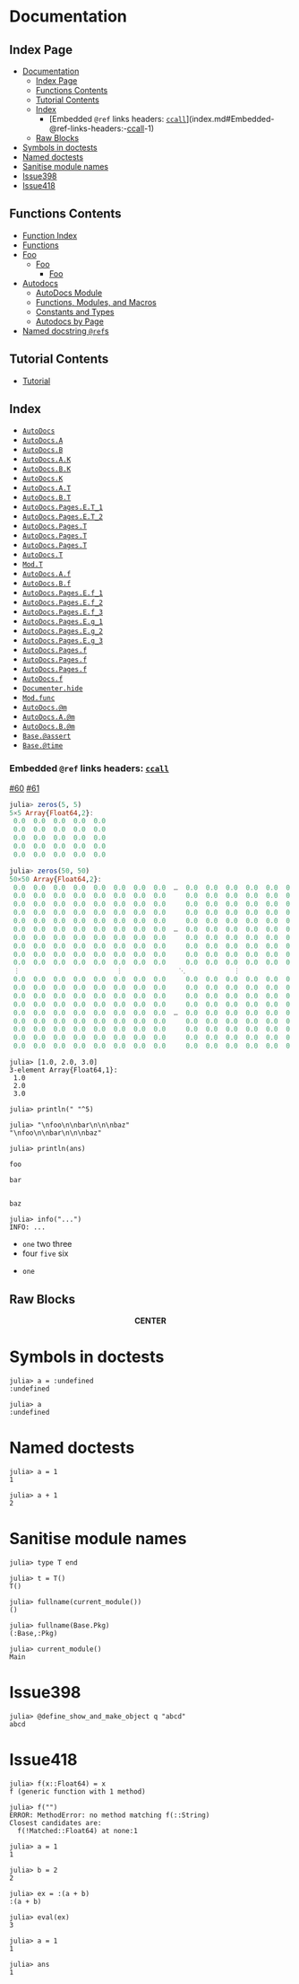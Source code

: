 
<a id='Documentation-1'></a>

# Documentation


<a id='Index-Page-1'></a>

## Index Page

- [Documentation](index.md#Documentation-1)
    - [Index Page](index.md#Index-Page-1)
    - [Functions Contents](index.md#Functions-Contents-1)
    - [Tutorial Contents](index.md#Tutorial-Contents-1)
    - [Index](index.md#Index-1)
        - [Embedded `@ref` links headers: [`ccall`](lib/functions.md#ccall)](index.md#Embedded-@ref-links-headers:-[ccall](@ref)-1)
    - [Raw Blocks](index.md#Raw-Blocks-1)
- [Symbols in doctests](index.md#Symbols-in-doctests-1)
- [Named doctests](index.md#Named-doctests-1)
- [Sanitise module names](index.md#Sanitise-module-names-1)
- [Issue398](index.md#Issue398-1)
- [Issue418](index.md#Issue418-1)


<a id='Functions-Contents-1'></a>

## Functions Contents

- [Function Index](lib/functions.md#Function-Index-1)
- [Functions](lib/functions.md#Functions-1)
- [Foo](lib/functions.md#Foo-1)
    - [Foo](lib/functions.md#Foo-2)
        - [Foo](lib/functions.md#Foo-3)
- [Autodocs](lib/functions.md#Autodocs-1)
    - [AutoDocs Module](lib/functions.md#AutoDocs-Module-1)
    - [Functions, Modules, and Macros](lib/functions.md#Functions,-Modules,-and-Macros-1)
    - [Constants and Types](lib/functions.md#Constants-and-Types-1)
    - [Autodocs by Page](lib/functions.md#Autodocs-by-Page-1)
- [Named docstring `@ref`s](lib/functions.md#Named-docstring-@refs-1)


<a id='Tutorial-Contents-1'></a>

## Tutorial Contents

- [Tutorial](man/tutorial.md#Tutorial-1)


<a id='Index-1'></a>

## Index

- [`AutoDocs`](lib/functions.md#AutoDocs)
- [`AutoDocs.A`](lib/functions.md#AutoDocs.A)
- [`AutoDocs.B`](lib/functions.md#AutoDocs.B)
- [`AutoDocs.A.K`](lib/functions.md#AutoDocs.A.K)
- [`AutoDocs.B.K`](lib/functions.md#AutoDocs.B.K)
- [`AutoDocs.K`](lib/functions.md#AutoDocs.K)
- [`AutoDocs.A.T`](lib/functions.md#AutoDocs.A.T)
- [`AutoDocs.B.T`](lib/functions.md#AutoDocs.B.T)
- [`AutoDocs.Pages.E.T_1`](lib/autodocs.md#AutoDocs.Pages.E.T_1)
- [`AutoDocs.Pages.E.T_2`](lib/autodocs.md#AutoDocs.Pages.E.T_2)
- [`AutoDocs.Pages.T`](lib/functions.md#AutoDocs.Pages.T-Tuple{Any})
- [`AutoDocs.Pages.T`](lib/functions.md#AutoDocs.Pages.T-Tuple{Any,Any})
- [`AutoDocs.Pages.T`](lib/functions.md#AutoDocs.Pages.T)
- [`AutoDocs.T`](lib/functions.md#AutoDocs.T)
- [`Mod.T`](lib/functions.md#Mod.T)
- [`AutoDocs.A.f`](lib/functions.md#AutoDocs.A.f-Tuple{Any})
- [`AutoDocs.B.f`](lib/functions.md#AutoDocs.B.f-Tuple{Any})
- [`AutoDocs.Pages.E.f_1`](lib/autodocs.md#AutoDocs.Pages.E.f_1-Tuple{Any})
- [`AutoDocs.Pages.E.f_2`](lib/autodocs.md#AutoDocs.Pages.E.f_2-Tuple{Any})
- [`AutoDocs.Pages.E.f_3`](lib/autodocs.md#AutoDocs.Pages.E.f_3-Tuple{Any})
- [`AutoDocs.Pages.E.g_1`](lib/autodocs.md#AutoDocs.Pages.E.g_1-Tuple{Any})
- [`AutoDocs.Pages.E.g_2`](lib/autodocs.md#AutoDocs.Pages.E.g_2-Tuple{Any})
- [`AutoDocs.Pages.E.g_3`](lib/autodocs.md#AutoDocs.Pages.E.g_3-Tuple{Any})
- [`AutoDocs.Pages.f`](lib/functions.md#AutoDocs.Pages.f-Tuple{Any,Any})
- [`AutoDocs.Pages.f`](lib/functions.md#AutoDocs.Pages.f-Tuple{Any,Any,Any})
- [`AutoDocs.Pages.f`](lib/functions.md#AutoDocs.Pages.f-Tuple{Any})
- [`AutoDocs.f`](lib/functions.md#AutoDocs.f-Tuple{Any})
- [`Documenter.hide`](hidden/index.md#Documenter.hide)
- [`Mod.func`](lib/functions.md#Mod.func-Tuple{Any})
- [`AutoDocs.@m`](lib/functions.md#AutoDocs.@m-Tuple{})
- [`AutoDocs.A.@m`](lib/functions.md#AutoDocs.A.@m-Tuple{})
- [`AutoDocs.B.@m`](lib/functions.md#AutoDocs.B.@m-Tuple{})
- [`Base.@assert`](lib/functions.md#Base.@assert)
- [`Base.@time`](lib/functions.md#Base.@time)


<a id='Embedded-@ref-links-headers:-[ccall](@ref)-1'></a>

### Embedded `@ref` links headers: [`ccall`](lib/functions.md#ccall)


[#60](https://github.com/JuliaDocs/Documenter.jl/issues/60) [#61](https://github.com/JuliaDocs/Documenter.jl/issues/61)


```julia
julia> zeros(5, 5)
5×5 Array{Float64,2}:
 0.0  0.0  0.0  0.0  0.0
 0.0  0.0  0.0  0.0  0.0
 0.0  0.0  0.0  0.0  0.0
 0.0  0.0  0.0  0.0  0.0
 0.0  0.0  0.0  0.0  0.0

julia> zeros(50, 50)
50×50 Array{Float64,2}:
 0.0  0.0  0.0  0.0  0.0  0.0  0.0  0.0  …  0.0  0.0  0.0  0.0  0.0  0.0  0.0
 0.0  0.0  0.0  0.0  0.0  0.0  0.0  0.0     0.0  0.0  0.0  0.0  0.0  0.0  0.0
 0.0  0.0  0.0  0.0  0.0  0.0  0.0  0.0     0.0  0.0  0.0  0.0  0.0  0.0  0.0
 0.0  0.0  0.0  0.0  0.0  0.0  0.0  0.0     0.0  0.0  0.0  0.0  0.0  0.0  0.0
 0.0  0.0  0.0  0.0  0.0  0.0  0.0  0.0     0.0  0.0  0.0  0.0  0.0  0.0  0.0
 0.0  0.0  0.0  0.0  0.0  0.0  0.0  0.0  …  0.0  0.0  0.0  0.0  0.0  0.0  0.0
 0.0  0.0  0.0  0.0  0.0  0.0  0.0  0.0     0.0  0.0  0.0  0.0  0.0  0.0  0.0
 0.0  0.0  0.0  0.0  0.0  0.0  0.0  0.0     0.0  0.0  0.0  0.0  0.0  0.0  0.0
 0.0  0.0  0.0  0.0  0.0  0.0  0.0  0.0     0.0  0.0  0.0  0.0  0.0  0.0  0.0
 0.0  0.0  0.0  0.0  0.0  0.0  0.0  0.0     0.0  0.0  0.0  0.0  0.0  0.0  0.0
 ⋮                        ⋮              ⋱            ⋮
 0.0  0.0  0.0  0.0  0.0  0.0  0.0  0.0     0.0  0.0  0.0  0.0  0.0  0.0  0.0
 0.0  0.0  0.0  0.0  0.0  0.0  0.0  0.0     0.0  0.0  0.0  0.0  0.0  0.0  0.0
 0.0  0.0  0.0  0.0  0.0  0.0  0.0  0.0     0.0  0.0  0.0  0.0  0.0  0.0  0.0
 0.0  0.0  0.0  0.0  0.0  0.0  0.0  0.0     0.0  0.0  0.0  0.0  0.0  0.0  0.0
 0.0  0.0  0.0  0.0  0.0  0.0  0.0  0.0  …  0.0  0.0  0.0  0.0  0.0  0.0  0.0
 0.0  0.0  0.0  0.0  0.0  0.0  0.0  0.0     0.0  0.0  0.0  0.0  0.0  0.0  0.0
 0.0  0.0  0.0  0.0  0.0  0.0  0.0  0.0     0.0  0.0  0.0  0.0  0.0  0.0  0.0
 0.0  0.0  0.0  0.0  0.0  0.0  0.0  0.0     0.0  0.0  0.0  0.0  0.0  0.0  0.0
 0.0  0.0  0.0  0.0  0.0  0.0  0.0  0.0     0.0  0.0  0.0  0.0  0.0  0.0  0.0
```




```jldoctest
julia> [1.0, 2.0, 3.0]
3-element Array{Float64,1}:
 1.0
 2.0
 3.0

```


```jldoctest
julia> println(" "^5)

julia> "\nfoo\n\nbar\n\n\nbaz"
"\nfoo\n\nbar\n\n\nbaz"

julia> println(ans)

foo

bar


baz
```


```jldoctest
julia> info("...")
INFO: ...

```


  * `one` two three
  * four `five` six
  * ```
    one
    ```


<a id='Raw-Blocks-1'></a>

## Raw Blocks


<center class="raw-html-block">
    <strong>CENTER</strong>
</center>


<a id='Symbols-in-doctests-1'></a>

# Symbols in doctests


```jldoctest
julia> a = :undefined
:undefined

julia> a
:undefined
```


<a id='Named-doctests-1'></a>

# Named doctests


```jldoctest test-one
julia> a = 1
1
```


```jldoctest test-one
julia> a + 1
2
```


<a id='Sanitise-module-names-1'></a>

# Sanitise module names


```jldoctest
julia> type T end

julia> t = T()
T()

julia> fullname(current_module())
()

julia> fullname(Base.Pkg)
(:Base,:Pkg)

julia> current_module()
Main
```


<a id='Issue398-1'></a>

# Issue398




```jldoctest
julia> @define_show_and_make_object q "abcd"
abcd
```


<a id='Issue418-1'></a>

# Issue418


```jldoctest
julia> f(x::Float64) = x
f (generic function with 1 method)

julia> f("")
ERROR: MethodError: no method matching f(::String)
Closest candidates are:
  f(!Matched::Float64) at none:1
```


```jldoctest
julia> a = 1
1

julia> b = 2
2

julia> ex = :(a + b)
:(a + b)

julia> eval(ex)
3
```


```jldoctest
julia> a = 1
1

julia> ans
1
```

